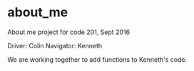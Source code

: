 # about_me
About me project for code 201, Sept 2016

Driver: Colin
Navigator: Kenneth

We are working together to add functions to Kenneth's code.
